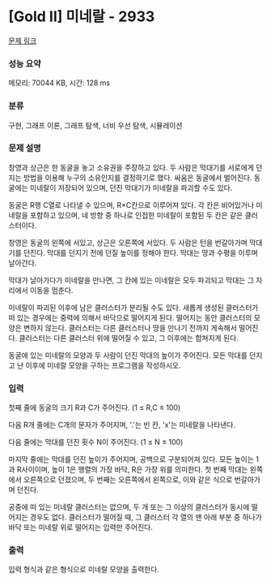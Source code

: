 # [Gold II] 미네랄 - 2933 

[문제 링크](https://www.acmicpc.net/problem/2933) 

### 성능 요약

메모리: 70044 KB, 시간: 128 ms

### 분류

구현, 그래프 이론, 그래프 탐색, 너비 우선 탐색, 시뮬레이션

### 문제 설명

<p>창영과 상근은 한 동굴을 놓고 소유권을 주장하고 있다. 두 사람은 막대기를 서로에게 던지는 방법을 이용해 누구의 소유인지를 결정하기로 했다. 싸움은 동굴에서 벌어진다. 동굴에는 미네랄이 저장되어 있으며, 던진 막대기가 미네랄을 파괴할 수도 있다.</p>

<p>동굴은 R행 C열로 나타낼 수 있으며, R×C칸으로 이루어져 있다. 각 칸은 비어있거나 미네랄을 포함하고 있으며, 네 방향 중 하나로 인접한 미네랄이 포함된 두 칸은 같은 클러스터이다.</p>

<p>창영은 동굴의 왼쪽에 서있고, 상근은 오른쪽에 서있다. 두 사람은 턴을 번갈아가며 막대기를 던진다. 막대를 던지기 전에 던질 높이를 정해야 한다. 막대는 땅과 수평을 이루며 날아간다.</p>

<p>막대가 날아가다가 미네랄을 만나면, 그 칸에 있는 미네랄은 모두 파괴되고 막대는 그 자리에서 이동을 멈춘다.</p>

<p>미네랄이 파괴된 이후에 남은 클러스터가 분리될 수도 있다. 새롭게 생성된 클러스터가 떠 있는 경우에는 중력에 의해서 바닥으로 떨어지게 된다. 떨어지는 동안 클러스터의 모양은 변하지 않는다. 클러스터는 다른 클러스터나 땅을 만나기 전까지 게속해서 떨어진다. 클러스터는 다른 클러스터 위에 떨어질 수 있고, 그 이후에는 합쳐지게 된다.</p>

<p>동굴에 있는 미네랄의 모양과 두 사람이 던진 막대의 높이가 주어진다. 모든 막대를 던지고 난 이후에 미네랄 모양을 구하는 프로그램을 작성하시오.</p>

### 입력 

 <p>첫째 줄에 동굴의 크기 R과 C가 주어진다. (1 ≤ R,C ≤ 100)</p>

<p>다음 R개 줄에는 C개의 문자가 주어지며, '.'는 빈 칸, 'x'는 미네랄을 나타낸다.</p>

<p>다음 줄에는 막대를 던진 횟수 N이 주어진다. (1 ≤ N ≤ 100)</p>

<p>마지막 줄에는 막대를 던진 높이가 주어지며, 공백으로 구분되어져 있다. 모든 높이는 1과 R사이이며, 높이 1은 행렬의 가장 바닥, R은 가장 위를 의미한다. 첫 번째 막대는 왼쪽에서 오른쪽으로 던졌으며, 두 번째는 오른쪽에서 왼쪽으로, 이와 같은 식으로 번갈아가며 던진다.</p>

<p>공중에 떠 있는 미네랄 클러스터는 없으며, 두 개 또는 그 이상의 클러스터가 동시에 떨어지는 경우도 없다. 클러스터가 떨어질 때, 그 클러스터 각 열의 맨 아래 부분 중 하나가 바닥 또는 미네랄 위로 떨어지는 입력만 주어진다.</p>

### 출력 

 <p>입력 형식과 같은 형식으로 미네랄 모양을 출력한다.</p>

